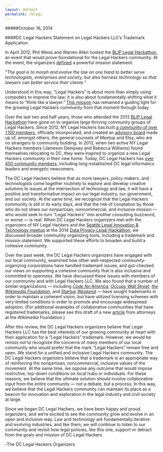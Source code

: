 ```yaml
---
layout: default
permalink: /blog/
---
```


#####October 16, 2014

####DC Legal Hackers Statement on Legal Hackers LLC’s Trademark Application 

In April 2012, Phil Weiss and Warren Allen hosted the [BLIP Legal Hackathon](http://legalhackathon.blipclinic.org), an event that would prove foundational for the Legal Hackers community.  At the event, the organizers [defined](http://www.huffingtonpost.com/2012/04/17/legal-hackathon-lawyers-hackers-brooklyn-law-school_n_1431038.html) a powerful mission statement:

  _“The goal is to morph and evolve the law on one hand to better serve technologists, enterprises and society, but also  harness technology so that lawyers can better service their clients.”_  

Understood in this way, “Legal Hackers” is about more than simply using computers to improve the law; it is also about fundamentally shifting what it means to “think like a lawyer.”  [This mission](http://legalhackers.org/our-story/) has remained a guiding light for the growing Legal Hackers community from that moment through today.  

Over the last two and half years, those who attended the 2012 [BLIP Legal Hackathon](http://legalhackathon.blipclinic.org) have gone on to organize large thriving community groups of Legal Hackers.  Since 2012, NY Legal Hackers has built [a community of over 1,100 members](http://www.meetup.com/legalhackers/), officially incorporated, and created an [advisory board](http://legalhackers.org/people/) made up of, amongst others, the general counsels of Meetup and Etsy, who are no strangers to community building.  In 2013, when two active NY Legal Hackers members (Jameson Dempsey and Rebecca Williams) found themselves relocating to DC, they were inspired to organize a new Legal Hackers community in their new home.  Today, DC Legal Hackers has [over 450 community members](http://www.meetup.com/DCLegalHackers/), including long-established DC legal informatics leaders and energetic newcomers.

The DC Legal Hackers believe that as more lawyers, policy makers, and technologists come together routinely to explore and develop creative solutions to issues at the intersection of technology and law, it will have a positive and transformative impact on our legal industry, our government, and our society.  At the same time, we recognize that the Legal Hackers community is still in its early days, and that the risk of cooptation by those who do not share our nonpartisan, noncommercial, and inclusive mission — who would seek to turn “Legal Hackers” into another consulting buzzword, or worse — is real.  When DC Legal Hackers organizers met with the organizers of NY Legal Hackers and the [Seattle Legal Innovation & Technology meetup](http://www.meetup.com/Seattle-Legal-Innovation-and-Technology-MeetUp/) at the 2014 [Data Privacy Legal Hackathon](http://legalhackers.org/privacyhack2014/), we discussed broader community organizing tools, including a trademark and mission statement.  We supported these efforts to broaden and build a cohesive community.

Over the past week, the DC Legal Hackers organizers have engaged with our local community, examined how other well-respected community-organizing corporations have handled trademark issues, and gut-checked our views on supporting a cohesive community that is also inclusive and committed to openness.  We have discussed these issues with members of our community and with Legal Hackers LLC.  We also found that a number of similar organizations — including _[Code for America](http://www.codeforamerica.org/brigade/tools)_, _[Occupy Wall Street](http://money.cnn.com/2011/10/31/news/economy/occupy_wall_street_trademark/)_, _[the Wikimedia Foundation](http://wikimediafoundation.org/wiki/Trademark_policy)_, and _[Startup](http://startupweekend.org/organizer/rules/)_ _[Weekend](http://www.denverpost.com/marijuana/ci_26302672/pot-tech-event-forced-remove-startup-weekend-from?source=infinite)_ — have sought trademarks in order to maintain a coherent vision, but have utilized licensing schemes with very limited conditions in order to promote and encourage widespread adoption.  (For additional examples of collaborative communities that have registered trademarks, please see this draft of a new [article](http://papers.ssrn.com/sol3/papers.cfm?abstract_id=2476779) from attorneys at the Wikimedia Foundation.)

After this review, the DC Legal Hackers organizers believe that Legal Hackers LLC has the best interests of our growing community at heart with their application for a “Legal Hackers” trademark.  However, we would be remiss not to recognize the concerns of many members of our local community who would prefer that the mark “Legal Hackers” remain free and open.  We stand for a unified and inclusive Legal Hackers community. The DC Legal Hackers organizers believe that a trademark is an appropriate way of reinforcing the nonpartisan, noncommercial, inclusive values of the movement.  At the same time, we oppose any outcome that would impose restrictive, top-down conditions on local hubs or individuals.  For these reasons, we believe that the ultimate solution should involve collaborative input from the entire community — not a debate, but a process. In this way, we believe that the Legal Hackers community can maintain its place as a beacon for innovation and exploration in the legal industry and civil society at large.

Since we began DC Legal Hackers, we have been happy and proud organizers, and we’re excited to see the community grow and evolve in an open and inclusive way.  Law and technology are fundamentally iterative and evolving industries, and like them, we will continue to listen to our community and revisit how legal policies, like this one, support or detract from the goals and mission of DC Legal Hackers.  

-The DC Legal Hackers Organizers


